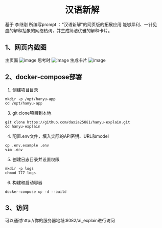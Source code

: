 # <center>汉语新解</center>
基于 李继刚 所编写prompt ："汉语新解"的网页版的拓展应用
能够犀利、一针见血的解释抽象的网络热词，并生成简洁优雅的解释卡片。

## 1、网页内截图

主页面
![image](https://github.com/user-attachments/assets/e2b75ba8-4328-41ea-b721-5e53394831ee)
思考时
![image](https://github.com/user-attachments/assets/67179e9a-161b-489d-976b-da2406500b7e)
生成卡片
![image](https://github.com/user-attachments/assets/20d1797d-00eb-4294-863d-009412ab56d3)

## 2、docker-compose部署

1. 创建项目目录
```
mkdir -p /opt/hanyu-app
cd /opt/hanyu-app
```
3. git clone项目到本地
```
git clone https://github.com/daxia25881/hanyu-explain.git
cd hanyu-explain
```
4. 配置.env文件，填入实际的API密钥、URL和model
```
cp .env.example .env
vim .env
```
5. 创建日志目录并设置权限
```
mkdir -p logs
chmod 777 logs
```
6. 构建和启动容器
```
docker-compose up -d --build
```

## 3、访问

可以通过http://你的服务器地址:8082/ai_explain进行访问
